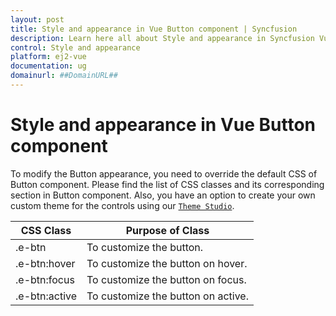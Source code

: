 ```yaml
---
layout: post
title: Style and appearance in Vue Button component | Syncfusion
description: Learn here all about Style and appearance in Syncfusion Vue Button component of Syncfusion Essential JS 2 and more.
control: Style and appearance 
platform: ej2-vue
documentation: ug
domainurl: ##DomainURL##
---
```


# Style and appearance in Vue Button component

To modify the Button appearance, you need to override the default CSS of Button component. Please find the list of CSS classes and its corresponding section in Button component. Also, you have an option to create your own custom theme for the controls using our [`Theme Studio`](https://ej2.syncfusion.com/themestudio/?theme=material).

CSS Class | Purpose of Class
-----|-----
|.e-btn|To customize the button.
|.e-btn:hover|To customize the button on hover.
|.e-btn:focus|To customize the button on focus.
|.e-btn:active|To customize the button on active.